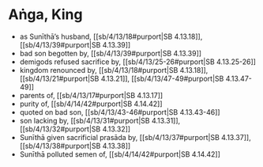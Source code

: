 # Aṅga, King

* as Sunīthā’s husband, [[sb/4/13/18#purport|SB 4.13.18]], [[sb/4/13/39#purport|SB 4.13.39]]
* bad son begotten by, [[sb/4/13/39#purport|SB 4.13.39]]
* demigods refused sacrifice by, [[sb/4/13/25-26#purport|SB 4.13.25-26]]
* kingdom renounced by, [[sb/4/13/18#purport|SB 4.13.18]], [[sb/4/13/21#purport|SB 4.13.21]], [[sb/4/13/47-49#purport|SB 4.13.47-49]]
* parents of, [[sb/4/13/17#purport|SB 4.13.17]]
* purity of, [[sb/4/14/42#purport|SB 4.14.42]]
* quoted on bad son, [[sb/4/13/43-46#purport|SB 4.13.43-46]]
* son lacking by, [[sb/4/13/31#purport|SB 4.13.31]], [[sb/4/13/32#purport|SB 4.13.32]]
* Sunīthā given sacrificial prasāda by, [[sb/4/13/37#purport|SB 4.13.37]], [[sb/4/13/38#purport|SB 4.13.38]]
* Sunīthā polluted semen of, [[sb/4/14/42#purport|SB 4.14.42]]
